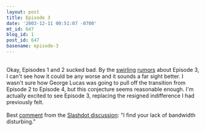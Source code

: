 ```yaml
---
layout: post
title: Episode 3
date: '2003-12-11 00:51:07 -0700'
mt_id: 647
blog_id: 1
post_id: 647
basename: episode-3
---
```

<br />Okay, Episodes 1 and 2 sucked bad. By the <a href="http://phatooine.net/forums/viewtopic.php?t=1685">swirling</a> <a href="http://phatooine.net/forums/viewtopic.php?t=1722">rumors</a> about Episode 3, I can't see how it could be any worse and it sounds a far sight better. I wasn't sure how George Lucas was going to pull off the transition from Episode 2 to Episode 4, but this conjecture seems reasonable enough. I'm actually excited to see Episode 3, replacing the resigned indifference I had previously felt.<br /><br />Best <a href="http://slashdot.org/comments.pl?sid=88791&amp;cid=7682642">comment</a> from the <a href="http://slashdot.org/article.pl?sid=03/12/10/1742212&amp;mode=thread&amp;tid=101&amp;tid=188&amp;tid=97">Slashdot discussion</a>: "I find your lack of bandwidth disturbing."<br /><br /><br />
